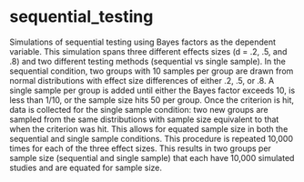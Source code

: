 # sequential_testing


Simulations of sequential testing using Bayes factors as the dependent variable. This simulation spans three different effects sizes (d = .2, .5, and .8) and two different testing methods (sequential vs single sample). In the sequential condition, two groups with 10 samples per group are drawn from normal distributions with effect size differences of either .2, .5, or .8. A single sample per group is added until either the Bayes factor exceeds 10, is less than 1/10, or the sample size hits 50 per group. Once the criterion is hit, data is collected for the single sample condition: two new groups are sampled from the same distributions with sample size equivalent to that when the criterion was hit. This allows for equated sample size in both the sequential and single sample conditions. This procedure is repeated 10,000 times for each of the three effect sizes. This results in two groups per sample size (sequential and single sample) that each have 10,000 simulated studies and are equated for sample size.
